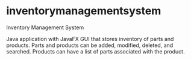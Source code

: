 # inventorymanagementsystem
Inventory Management System

Java application with JavaFX GUI that stores inventory of parts and products. 
Parts and products can be added, modified, deleted, and searched. 
Products can have a list of parts associated with the product.

